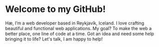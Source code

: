 # Welcome to my GitHub!

Hæ, I’m a web developer based in Reykjavík, Iceland.
I love crafting beautiful and functional web applications.
My goal? To make the web a better place, one line of code at a time.
Got an idea and need some help bringing it to life?
Let's talk, I am happy to help!
